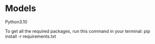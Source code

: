 # Models

Python3.10

To get all the required packages, run this command in your terminal:
pip install -r requirements.txt
